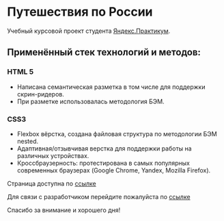 # Путешествия по России

Учебный курсовой проект студента [Яндекс.Практикум](https://practicum.yandex.ru).  

## Применённый стек технологий и методов:
### HTML 5
* Написана семантическая разметка в том числе для поддержки скрин-ридеров.
* При разметке использовалась методология БЭМ.
### CSS3
* Flexbox вёрстка, создана файловая структура по методологии БЭМ nested.
* Адаптивная/отзывчивая верстка для поддержки работы на различных устройствах.
* Кроссбраузерность: протестирована в самых популярных современных браузерах (Google Chrome, Yandex, Mozilla Firefox).

Страница доступна по [ссылке](https://nikolaykrishtopa.github.io/russian-travel/index.html)

Для связи с разработчиком перейдите пожалуйста по [ссылке](mailto:nikolay.krishtopa@gmail.com)

Спасибо за внимание и хорошего дня!
